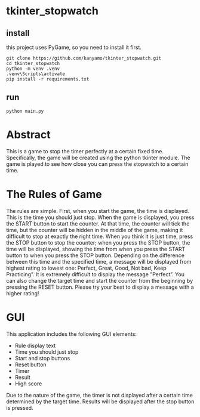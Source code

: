 # tkinter_stopwatch

## install

this project uses PyGame, so you need to install it first.

```
git clone https://github.com/kanyamo/tkinter_stopwatch.git
cd tkinter_stopwatch
python -m venv .venv
.venv\Scripts\activate
pip install -r requirements.txt
```

## run

```
python main.py
```


# Abstract
This is a game to stop the timer perfectly at a certain fixed time. Specifically, the game will be created using the python tkinter module.
The game is played to see how close you can press the stopwatch to a certain time.

# The Rules of Game
The rules are simple. First, when you start the game, the time is displayed. This is the time you should just stop. When the game is displayed, you press the START button to start the counter. 
At that time, the counter will tick the time, but the counter will be hidden in the middle of the game, making it difficult to stop at exactly the right time.
When you think it is just time, press the STOP button to stop the counter; when
you press the STOP button, the time will be displayed, showing the time from when
you press the START button to when you press the STOP button.
Depending on the difference between this time and the specified time, a message will be displayed from highest rating to lowest one: Perfect, Great, Good, Not bad, Keep Practicing”. 
It is extremely difficult to display the message ”Perfect”.
You can also change the target time and start the counter from the beginning by pressing the RESET button.
Please try your best to display a message with a higher rating!

# GUI
This application includes the following GUI elements:
- Rule display text
- Time you should just stop
- Start and stop buttons
- Reset button
- Timer
- Result
- High score

Due to the nature of the game, the timer is not displayed after a certain time determined by the target time. Results will be displayed after the stop button is pressed.
